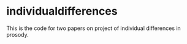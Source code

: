 # individualdifferences

This is the code for two papers on project of individual differences in prosody.  
